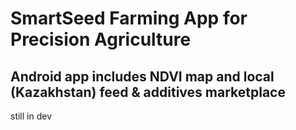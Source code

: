 # SmartSeed Farming App for Precision Agriculture

## Android app includes NDVI map and local (Kazakhstan) feed & additives marketplace

<p>still in dev</p>